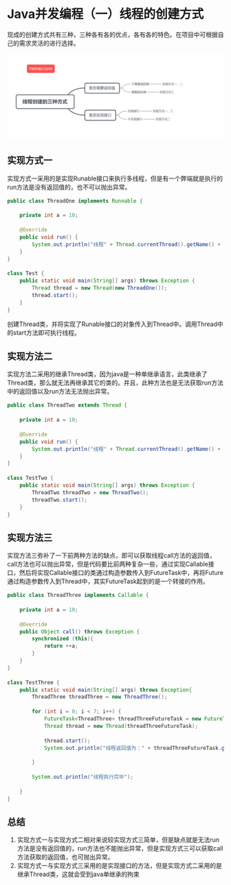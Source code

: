 # Java并发编程（一）线程的创建方式

现成的创建方式共有三种，三种各有各的优点，各有各的特色。在项目中可根据自己的需求灵活的进行选择。

![](https://raw.githubusercontent.com/lightingsui/Pic/master/img/Snipaste_2020-03-10_20-07-39.png)

## 实现方式一

实现方式一采用的是实现Runable接口来执行多线程，但是有一个弊端就是执行的run方法是没有返回值的，也不可以抛出异常。

```java
public class ThreadOne implements Runnable {

    private int a = 10;

    @Override
    public void run() {
        System.out.println("线程" + Thread.currentThread().getName() + a);
    }
}

class Test {
    public static void main(String[] args) throws Exception {
        Thread thread = new Thread(new ThreadOne());
        thread.start();
    }
}
```

创建Thread类，并将实现了Runable接口的对象传入到Thread中。调用Thread中的start方法即可执行线程。

## 实现方法二

实现方法二采用的继承Thread类，因为java是一种单继承语言，此类继承了Thread类，那么就无法再继承其它的类的。并且，此种方法也是无法获取run方法中的返回值以及run方法无法抛出异常。

```java
public class ThreadTwo extends Thread {

    private int a = 10;

    @Override
    public void run() {
        System.out.println("线程" + Thread.currentThread().getName() + a);
    }
}

class TestTwo {
    public static void main(String[] args) throws Exception {
        ThreadTwo threadTwo = new ThreadTwo();
        threadTwo.start();
    }
}
```

## 实现方法三

实现方法三弥补了一下前两种方法的缺点，即可以获取线程call方法的返回值，call方法也可以抛出异常，但是代码要比前两种复杂一些，通过实现Callable接口，然后将实现Callable接口的类通过构造参数传入到FutureTask中，再将Future通过构造参数传入到Thread中，其实FutureTask起到的是一个转接的作用。

```java
public class ThreadThree implements Callable {

    private int a = 10;
    
    @Override
    public Object call() throws Exception {
        synchronized (this){
            return ++a;
        }
    }
}

class TestThree {
    public static void main(String[] args) throws Exception{
        ThreadThree threadThree = new ThreadThree();

        for (int i = 0; i < 7; i++) {
            FutureTask<ThreadThree> threadThreeFutureTask = new FutureTask<ThreadThree>(threadThree);
            Thread thread = new Thread(threadThreeFutureTask);

            thread.start();
            System.out.println("线程返回值为：" + threadThreeFutureTask.get());

        }

        System.out.println("线程执行完毕");

    }
}
```

## 总结

1. 实现方式一与实现方式二相对来说较实现方式三简单，但是缺点就是无法run方法是没有返回值的，run方法也不能抛出异常，但是实现方式三可以获取call方法获取的返回值，也可抛出异常。
2. 实现方式一与实现方式三采用的是实现接口的方法，但是实现方式二采用的是继承Thread类，这就会受到java单继承的拘束